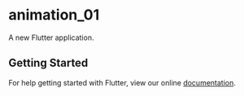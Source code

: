 # animation_01

A new Flutter application.

## Getting Started

For help getting started with Flutter, view our online
[documentation](https://flutter.io/).
